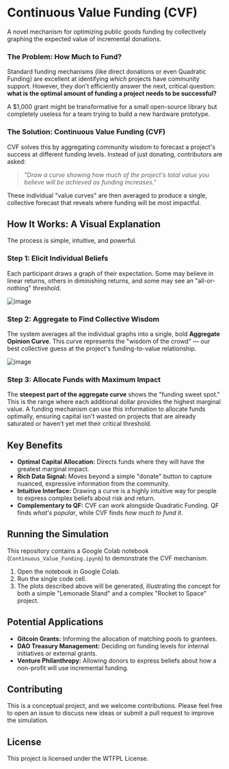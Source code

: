 
# Continuous Value Funding (CVF)

A novel mechanism for optimizing public goods funding by collectively graphing the expected value of incremental donations.



### The Problem: How Much to Fund?

Standard funding mechanisms (like direct donations or even Quadratic Funding) are excellent at identifying *which* projects have community support. However, they don't efficiently answer the next, critical question: **what is the optimal amount of funding a project needs to be successful?**

A $1,000 grant might be transformative for a small open-source library but completely useless for a team trying to build a new hardware prototype.

### The Solution: Continuous Value Funding (CVF)

CVF solves this by aggregating community wisdom to forecast a project's success at different funding levels. Instead of just donating, contributors are asked:

> *"Draw a curve showing how much of the project's total value you believe will be achieved as funding increases."*

These individual "value curves" are then averaged to produce a single, collective forecast that reveals where funding will be most impactful.

## How It Works: A Visual Explanation

The process is simple, intuitive, and powerful.

### Step 1: Elicit Individual Beliefs

Each participant draws a graph of their expectation. Some may believe in linear returns, others in diminishing returns, and some may see an "all-or-nothing" threshold.

![image](https://github.com/user-attachments/assets/1bfe4d02-24bc-4674-8fb6-b0d1b4b9bf40)


### Step 2: Aggregate to Find Collective Wisdom

The system averages all the individual graphs into a single, bold **Aggregate Opinion Curve**. This curve represents the "wisdom of the crowd" — our best collective guess at the project's funding-to-value relationship.

![image](https://github.com/user-attachments/assets/363b4043-5195-40a6-bdfd-9583d7c9b3af)


### Step 3: Allocate Funds with Maximum Impact

The **steepest part of the aggregate curve** shows the "funding sweet spot." This is the range where each additional dollar provides the highest marginal value. A funding mechanism can use this information to allocate funds optimally, ensuring capital isn't wasted on projects that are already saturated or haven't yet met their critical threshold.

## Key Benefits

*   **Optimal Capital Allocation:** Directs funds where they will have the greatest marginal impact.
*   **Rich Data Signal:** Moves beyond a simple "donate" button to capture nuanced, expressive information from the community.
*   **Intuitive Interface:** Drawing a curve is a highly intuitive way for people to express complex beliefs about risk and return.
*   **Complementary to QF:** CVF can work alongside Quadratic Funding. QF finds *what's popular*, while CVF finds *how much to fund it*.

## Running the Simulation

This repository contains a Google Colab notebook (`Continuous_Value_Funding.ipynb`) to demonstrate the CVF mechanism.

1.  Open the notebook in Google Colab.
2.  Run the single code cell.
3.  The plots described above will be generated, illustrating the concept for both a simple "Lemonade Stand" and a complex "Rocket to Space" project.

## Potential Applications

*   **Gitcoin Grants:** Informing the allocation of matching pools to grantees.
*   **DAO Treasury Management:** Deciding on funding levels for internal initiatives or external grants.
*   **Venture Philanthropy:** Allowing donors to express beliefs about how a non-profit will use incremental funding.

## Contributing

This is a conceptual project, and we welcome contributions. Please feel free to open an issue to discuss new ideas or submit a pull request to improve the simulation.

## License

This project is licensed under the WTFPL License.
